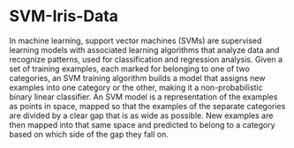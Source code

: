 # SVM-Iris-Data
In machine learning, support vector machines (SVMs) are supervised learning models with associated learning algorithms that analyze data and recognize patterns, used for classification and regression analysis. Given a set of training examples, each marked for belonging to one of two categories, an SVM training algorithm builds a model that assigns new examples into one category or the other, making it a non-probabilistic binary linear classifier. An SVM model is a representation of the examples as points in space, mapped so that the examples of the separate categories are divided by a clear gap that is as wide as possible. New examples are then mapped into that same space and predicted to belong to a category based on which side of the gap they fall on. 
